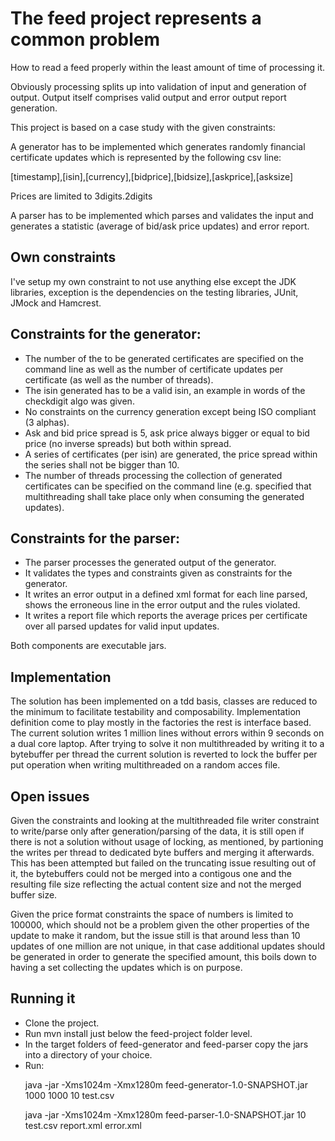 <h1>The feed project represents a common problem</h1>

How to read a feed properly within the least amount of time of processing it.

Obviously processing splits up into validation of input and generation of output. Output itself comprises valid output and error output report generation.

This project is based on a case study with the given constraints:

A generator has to be implemented which generates randomly financial certificate updates which is represented by the following csv line:

[timestamp],[isin],[currency],[bidprice],[bidsize],[askprice],[asksize]

Prices are limited to 3digits.2digits

A parser has to be implemented which parses and validates the input and generates a statistic (average of bid/ask price updates) and error report.

<h2>Own constraints</h2>

I've setup my own constraint to not use anything else except the JDK libraries, exception is the dependencies on the testing libraries, JUnit, JMock and Hamcrest.

<h2>Constraints for the generator:</h2>

- The number of the to be generated certificates are specified on the command line as well as the number of certificate updates per certificate (as well as the number of threads).
- The isin generated has to be a valid isin, an example in words of the checkdigit algo was given.
- No constraints on the currency generation except being ISO compliant (3 alphas).
- Ask and bid price spread is 5, ask price always bigger or equal to bid price (no inverse spreads) but both within spread.
- A series of certificates (per isin) are generated, the price spread within the series shall not be bigger than 10.
- The number of threads processing the collection of generated certificates can be specified on the command line (e.g. specified that multithreading shall take place only when consuming the generated updates).

<h2>Constraints for the parser:</h2>

- The parser processes the generated output of the generator.
- It validates the types and constraints given as constraints for the generator.
- It writes an error output in a defined xml format for each line parsed, shows the erroneous line in the error output and the rules violated.
- It writes a report file which reports the average prices per certificate over all parsed updates for valid input updates.

Both components are executable jars.

<h2>Implementation</h2>

The solution has been implemented on a tdd basis, classes are reduced to the minimum to facilitate testability and composability.
Implementation definition come to play mostly in the factories the rest is interface based.
The current solution writes 1 million lines without errors within 9 seconds on a dual core laptop.
After trying to solve it non multithreaded by writing it to a bytebuffer per thread the current solution is reverted to lock the buffer per put operation when writing multithreaded on a random acces file.

<h2>Open issues</h2>

Given the constraints and looking at the multithreaded file writer constraint to write/parse only after generation/parsing of the data, it is still open if there is not a solution without usage of locking, as mentioned, by partioning the writes per thread to dedicated byte buffers and merging it afterwards.
This has been attempted but failed on the truncating issue resulting out of it, the bytebuffers could not be merged into a contigous one and the resulting file size reflecting the actual content size and not the merged buffer size.

Given the price format constraints the space of numbers is limited to 100000, which should not be a problem given the other properties of the update to make it random, but the issue still is that around less than 10 updates of one million are not unique, in that case additional updates should be generated in order to generate the specified amount, this boils down to having a set collecting the updates which is on purpose.
<h2>Running it</h2>

- Clone the project. 
- Run mvn install just below the feed-project folder level.
- In the target folders of feed-generator and feed-parser copy the jars into a directory of your choice.
- Run: 
        <p>java -jar -Xms1024m -Xmx1280m feed-generator-1.0-SNAPSHOT.jar 1000 1000 10 test.csv</p>
        <p>java -jar -Xms1024m -Xmx1280m feed-parser-1.0-SNAPSHOT.jar 10 test.csv report.xml error.xml</p>
